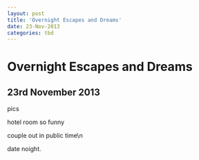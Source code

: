 ```yaml
---
layout: post
title: 'Overnight Escapes and Dreams'
date: 23-Nov-2013
categories: tbd
---
```


# Overnight Escapes and Dreams

## 23rd November 2013

pics

hotel room so funny

couple out in public time\n

date noight.
